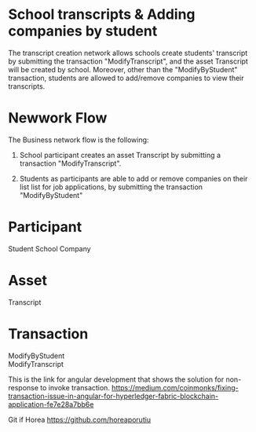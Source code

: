 # School transcripts & Adding companies by student

The transcript creation network allows schools create students' transcript by submitting the transaction "ModifyTranscript", and the asset 
Transcript will be created by school. Moreover, other than the "ModifyByStudent" transaction, students are allowed to add/remove
companies to view their transcripts.


# Newwork Flow
The Business network flow is the following:

1. School participant creates an asset Transcript by submitting a transaction "ModifyTranscript".

2. Students as participants are able to add or remove companies on their list list for  job applications, by submitting the transaction
"ModifyByStudent"

# Participant
Student
School
Company

# Asset
Transcript

# Transaction
ModifyByStudent    
ModifyTranscript




This is the link for angular development that shows the solution for non-response to invoke transaction. https://medium.com/coinmonks/fixing-transaction-issue-in-angular-for-hyperledger-fabric-blockchain-application-fe7e28a7bb6e

Git if Horea
https://github.com/horeaporutiu
